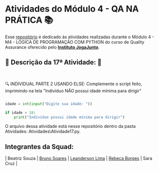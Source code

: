 # Atividades do Módulo 4 - QA NA PRÁTICA 📚

Esse [repositório](https://github.com/LeanDevLima/Squad02_M4) é dedicado às atividades realizadas durante o Módulo 4 - M4 - LÓGICA DE PROGRAMAÇÃO COM PYTHON do curso de Quality Assurance oferecido pelo [**Instituto JogaJunto**](https://www.jogajuntoinstituto.org/). 

## 🚀 Descrição da 17ª Atividade: 🌟
<br>


🔍 INDIVIDUAL PARTE 2 USANDO ELSE: Complemente o script feito, imprimindo na tela "Indivíduo NÃO possui idade mínima para dirigir"

```python

idade = int(input("Digite sua idade: "))

if idade > 18:
    print("Indivíduo possui idade mínima para dirigir")

```
O arquivo dessa atividade está nesse repositório dentro da pasta Atividades: Atividades\Atividade17.py.



## Integrantes da Squad:

| Beatriz Souza  | [Bruno Soares](https://www.linkedin.com/in/bruno-soaresdev/)  | [Leanderson Lima](https://www.linkedin.com/in/leanderson-dias-de-lima/) | [Rebeca Borges](https://www.linkedin.com/in/rebecaborgess/) | Sara Cruz | 